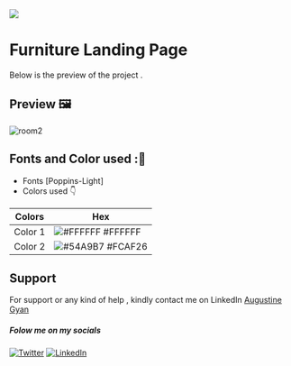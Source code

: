 <img src="https://img.shields.io/badge/Landing%20Pages-Beginner%20Friendly-blue">

# Furniture Landing Page
Below is the preview of the project .


## Preview :framed_picture:

![room2](https://user-images.githubusercontent.com/43218009/178178599-89ad293b-e37f-48b2-a84b-46364992a29c.PNG)



## Fonts and Color used ::art:
- Fonts [Poppins-Light]
- Colors used :point_down:



| Colors             | Hex                                                                |
| ----------------- | ------------------------------------------------------------------ |
|  Color 1| ![#FFFFFF](https://via.placeholder.com/10/FFFFFF?text=+) #FFFFFF |
|  Color 2| ![#54A9B7](https://via.placeholder.com/10/54A9B7?text=+) #FCAF26 |



## Support

For support or any kind of help , kindly contact me on LinkedIn [Augustine Gyan](https://www.linkedin.com/in/augustinegyan/) 

##### Folow me on my socials
<a href="https://www.twitter.com/AugustineGyan7" target="_blank"><img src="https://img.shields.io/badge/Twitter-%230077B5.svg?&style=flat-square&logo=twitter&logoColor=white" alt="Twitter"></a>
<a href="https://www.linkedin.com/in/augustinegyan/" target="_blank"><img src="https://img.shields.io/badge/LinkedIn-%230077B5.svg?&style=flat-square&logo=linkedin&logoColor=white" alt="LinkedIn"></a>

